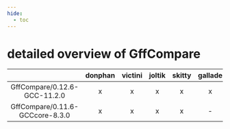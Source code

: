 ```yaml
---
hide:
  - toc
---
```


detailed overview of GffCompare
===============================

| |donphan|victini|joltik|skitty|gallade|accelgor|swalot|doduo|
| :---: | :---: | :---: | :---: | :---: | :---: | :---: | :---: | :---: |
|GffCompare/0.12.6-GCC-11.2.0|x|x|x|x|x|x|x|x|
|GffCompare/0.11.6-GCCcore-8.3.0|x|x|x|x|-|-|-|x|
